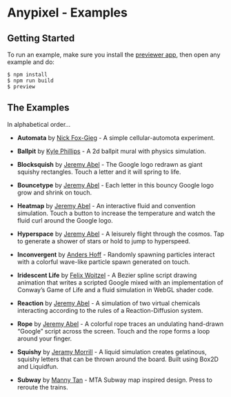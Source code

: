 # Anypixel - Examples

## Getting Started 
To run an example, make sure you install the [previewer app](https://github.com/googlecreativelab/anypixel/tree/master/frontend/previewer), then open any example and do: 

``` 
$ npm install 
$ npm run build 
$ preview 
```

## The Examples
In alphabetical order...

* **Automata** by [Nick Fox-Gieg](https://github.com/n1ckfg) - A simple cellular-automota experiment.

* **Ballpit** by [Kyle Phillips](https://github.com/hapticdata) - A 2d ballpit mural with physics simulation.
	
* **Blocksquish** by [Jeremy Abel](https://github.com/jeremyabel) - The Google logo redrawn as giant squishy rectangles. Touch a letter and it will spring to life.

* **Bouncetype** by [Jeremy Abel](https://github.com/jeremyabel) - Each letter in this bouncy Google logo grow and shrink on 
touch.

* **Heatmap** by [Jeremy Abel](https://github.com/jeremyabel) - An interactive fluid and convention simulation. Touch a button to increase the temperature and watch the fluid curl around the Google logo.

* **Hyperspace** by [Jeremy Abel](https://github.com/jeremyabel) - A leisurely flight through the cosmos. Tap to generate a 
shower of stars or hold to jump to hyperspeed.

* **Inconvergent** by [Anders Hoff](https://github.com/inconvergent) - Randomly spawning particles interact with a colorful wave-like particle spawn generated on touch.

* **Iridescent Life** by [Felix Woitzel](https://github.com/flexi23) - A Bezier spline script drawing animation that writes a scripted Google mixed with an implementation of Conway’s Game of Life and a fluid simulation in WebGL shader code.

* **Reaction** by [Jeremy Abel](https://github.com/jeremyabel) - A simulation of two virtual chemicals interacting according to the rules of a Reaction-Diffusion system.

* **Rope** by [Jeremy Abel](https://github.com/jeremyabel) - A colorful rope traces an undulating hand-drawn “Google” script 
across the screen. Touch and the rope forms a loop around your finger.

* **Squishy** by [Jeramy Morrill](https://github.com/theceremony) - A liquid simulation creates gelatinous, squishy letters that can be thrown around the board. Built using Box2D and Liquidfun.

* **Subway** by [Manny Tan](https://github.com/mannytan) - MTA Subway map inspired design. Press to reroute the trains.
